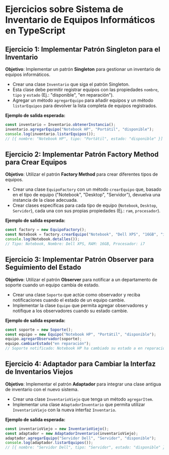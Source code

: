 
# Ejercicios sobre Sistema de Inventario de Equipos Informáticos en TypeScript

## Ejercicio 1: Implementar Patrón Singleton para el Inventario
**Objetivo**: Implementar un patrón **Singleton** para gestionar un inventario de equipos informáticos.

- Crear una clase `Inventario` que siga el patrón Singleton.
- Esta clase debe permitir registrar equipos con las propiedades `nombre`, `tipo` y `estado` (Ej.: "disponible", "en reparación").
- Agregar un método `agregarEquipo` para añadir equipos y un método `listarEquipos` para devolver la lista completa de equipos registrados.

**Ejemplo de salida esperada:**
```typescript
const inventario = Inventario.obtenerInstancia();
inventario.agregarEquipo("Notebook HP", "Portátil", "disponible");
console.log(inventario.listarEquipos()); 
// [{ nombre: "Notebook HP", tipo: "Portátil", estado: "disponible" }]
```

## Ejercicio 2: Implementar Patrón Factory Method para Crear Equipos
**Objetivo**: Utilizar el patrón **Factory Method** para crear diferentes tipos de equipos.

- Crear una clase `EquipoFactory` con un método `crearEquipo` que, basado en el tipo de equipo ("Notebook", "Desktop", "Servidor"), devuelva una instancia de la clase adecuada.
- Crear clases específicas para cada tipo de equipo (`Notebook`, `Desktop`, `Servidor`), cada una con sus propias propiedades (Ej.: `ram`, `procesador`).

**Ejemplo de salida esperada:**
```typescript
const factory = new EquipoFactory();
const Notebook = factory.crearEquipo("Notebook", "Dell XPS", "16GB", "i7");
console.log(Notebook.detalles());
// Tipo: Notebook, Nombre: Dell XPS, RAM: 16GB, Procesador: i7
```

## Ejercicio 3: Implementar Patrón Observer para Seguimiento del Estado
**Objetivo**: Utilizar el patrón **Observer** para notificar a un departamento de soporte cuando un equipo cambia de estado.

- Crear una clase `Soporte` que actúe como observador y reciba notificaciones cuando el estado de un equipo cambie.
- Implementar la clase `Equipo` que permita agregar observadores y notifique a los observadores cuando su estado cambie.

**Ejemplo de salida esperada:**
```typescript
const soporte = new Soporte();
const equipo = new Equipo("Notebook HP", "Portátil", "disponible");
equipo.agregarObservador(soporte);
equipo.cambiarEstado("en reparación");
// Soporte notificado: Notebook HP ha cambiado su estado a en reparación.
```

## Ejercicio 4: Adaptador para Cambiar la Interfaz de Inventarios Viejos
**Objetivo**: Implementar el patrón **Adaptador** para integrar una clase antigua de inventario con el nuevo sistema.

- Crear una clase `InventarioViejo` que tenga un método `agregarItem`.
- Implementar una clase `AdaptadorInventario` que permita utilizar `InventarioViejo` con la nueva interfaz `Inventario`.

**Ejemplo de salida esperada:**
```typescript
const inventarioViejo = new InventarioViejo();
const adaptador = new AdaptadorInventario(inventarioViejo);
adaptador.agregarEquipo("Servidor Dell", "Servidor", "disponible");
console.log(adaptador.listarEquipos());
// [{ nombre: "Servidor Dell", tipo: "Servidor", estado: "disponible" }]
```
